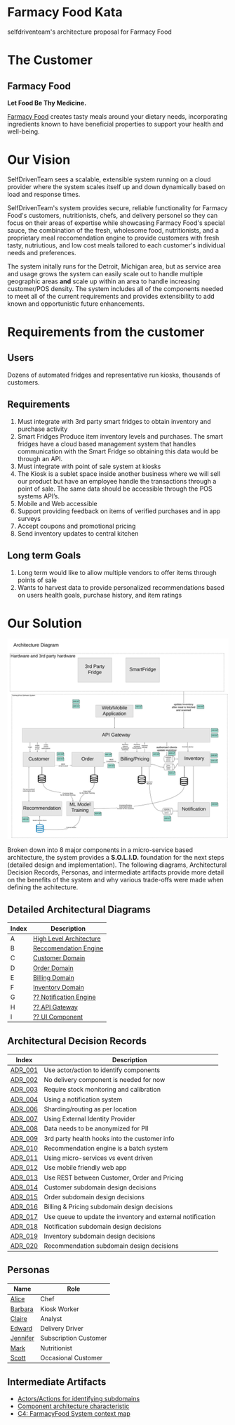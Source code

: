 # Farmacy Food Kata

selfdriventeam's architecture proposal for Farmacy Food

# The Customer
## Farmacy Food
**Let Food Be Thy Medicine.**

[Farmacy Food](https://www.farmacyfood.com/) creates tasty meals around your dietary needs, incorporating ingredients known to have beneficial properties to support your health and well-being.

# Our Vision

SelfDrivenTeam sees a scalable, extensible system running on a cloud provider where the system scales itself up and down dynamically based on load and response times.

SelfDrivenTeam's system provides secure, reliable functionality for Farmacy Food's customers, nutritionists, chefs, and delivery personel so they can focus on their areas of expertise while showcasing Farmacy Food's special sauce, the combination of the fresh, wholesome food, nutritionists, and a proprietary meal reccomendation engine to provide customers with fresh tasty, nutriutious, and low cost meals tailored to each customer's individual needs and preferences.

The system initally runs for the Detroit, Michigan area, but as service area and usage grows the system can easily scale out to handle multiple geographic areas **and** scale up within an area to handle increasing customer/POS density. The system includes all of the components needed to meet all of the current requirements and provides extensibility to add known and opportunistic future enhancements.

# Requirements from the customer
## Users
Dozens of automated fridges and representative run kiosks, thousands of customers.

## Requirements
1) Must integrate with 3rd party smart fridges to obtain inventory and purchase activity
1) Smart Fridges Produce item inventory levels and purchases. The smart fridges have a cloud based management system that handles communication with the Smart Fridge so obtaining this data would be through an API.
1) Must integrate with point of sale system at kiosks
1) The Kiosk is a sublet space inside another business where we will sell our product but have an employee handle the transactions through a point of sale. The same data should be accessible through the POS systems API’s.
1) Mobile and Web accessible
1) Support providing feedback on items of verified purchases and in app surveys
1) Accept coupons and promotional pricing
1) Send inventory updates to central kitchen

## Long term Goals
1) Long term would like to allow multiple vendors to offer items through points of sale
1) Wants to harvest data to provide personalized recommendations based on users health goals, purchase history, and item ratings

# Our Solution

![High Level Architecture](doc/arc/images/high_level.svg)

Broken down into 8 major components in a micro-service based architecture, the system provides a **S.O.L.I.D.** foundation for the next steps (detailed design and implementation). The following diagrams, Architectural Decision Records, Personas, and intermediate artifacts provide more detail on the benefits of the system and why various trade-offs were made when defining the achitecture.

## Detailed Architectural Diagrams

| Index | Description |
|-------|-------------|
| A | [High Level Architecture](doc/arc/images/high_level.svg) |
| B | [Reccomendation Engine](doc/arc/images/recommendation.svg) |
| C | [Customer Domain](doc/arc/images/custom_subdomain.svg) |
| D | [Order Domain](doc/arc/images/order_subdomain.svg) |
| E | [Billing Domain](doc/arc/images/pricing_subdomain.svg) |
| F | [Inventory Domain](doc/arc/images/inventory_subdomain.svg) |
| G | [?? Notification Engine](doc/arc/images/notification_subdomain.svg) |
| H | [?? API Gateway](doc/arc/images/api_gateway.svg) |
| I | [?? UI Component](doc/arc/images/ui_component.svg) |

## Architectural Decision Records

| Index | Description |
|-------|-------------|
| [ADR_001](doc/arc/adrs/adr_001.md) | Use actor/action to identify components |
| [ADR_002](doc/arc/adrs/adr_002.md) | No delivery component is needed for now |
| [ADR_003](doc/arc/adrs/adr_003.md) | Require stock monitoring and calibration |
| [ADR_004](doc/arc/adrs/adr_004.md) | Using a notification system |
| [ADR_006](doc/arc/adrs/adr_006.md) | Sharding/routing as per location |
| [ADR_007](doc/arc/adrs/adr_007.md) | Using External Identity Provider |
| [ADR_008](doc/arc/adrs/adr_008.md) | Data needs to be anonymized for PII |
| [ADR_009](doc/arc/adrs/adr_009.md) | 3rd party health hooks into the customer info |
| [ADR_010](doc/arc/adrs/adr_010.md) | Recommendation engine is a batch system |
| [ADR_011](doc/arc/adrs/adr_011.md) | Using micro-services vs event driven |
| [ADR_012](doc/arc/adrs/adr_012.md) | Use mobile friendly web app |
| [ADR_013](doc/arc/adrs/adr_013.md) | Use REST between Customer, Order and Pricing |
| [ADR_014](doc/arc/adrs/adr_014.md) | Customer subdomain design decisions|
| [ADR_015](doc/arc/adrs/adr_015.md) | Order subdomain design decisions|
| [ADR_016](doc/arc/adrs/adr_016.md) | Billing & Pricing subdomain design decisions|
| [ADR_017](doc/arc/adrs/adr_017.md) | Use queue to update the inventory and external notification|
| [ADR_018](doc/arc/adrs/adr_018.md) | Notification subdomain design decisions|
| [ADR_019](doc/arc/adrs/adr_019.md) | Inventory subdomain design decisions|
| [ADR_020](doc/arc/adrs/adr_020.md) | Recommendation subdomain design decisions|


## Personas

| Name | Role |
|------|------|
| [Alice](doc/personas/alice_(chef).md) | Chef |
| [Barbara](doc/personas/barbara_(kiosk_worker).md) | Kiosk Worker |
| [Claire](doc/personas/claire_(analyst).md) | Analyst |
| [Edward](doc/personas/edward_(delivery_driver).md) | Delivery Driver |
| [Jennifer](doc/personas/jennifer_(subscriber).md) | Subscription Customer |
| [Mark](doc/personas/mark_(nutritionist).md) | Nutritionist |
| [Scott](doc/personas/scott_(eater).md) | Occasional Customer |

## Intermediate Artifacts

* [Actors/Actions for identifying subdomains](doc/artifacts/actor_actions.md)
* [Component architecture characteristic](doc/artifacts/arch_characteristic.md)
* [C4: FarmacyFood System context map](doc/arc/images/context_map.svg)

